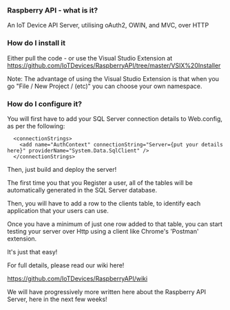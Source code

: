 <h3>Raspberry API - what is it?</h3>

An IoT Device API Server, utilising oAuth2, OWIN, and MVC, over HTTP

<h3>How do I install it</h3>

Either pull the code - or use the Visual Studio Extension at https://github.com/IoTDevices/RaspberryAPI/tree/master/VSIX%20Installer

Note: The advantage of using the Visual Studio Extension is that when you go "File / New Project / (etc)" you can choose your own namespace.

<H3>How do I configure it?</H3>

You will first have to add your SQL Server connection details to Web.config, as per the following:

```
  <connectionStrings>
    <add name="AuthContext" connectionString="Server={put your details here}" providerName="System.Data.SqlClient" />
  </connectionStrings>
```

Then, just build and deploy the server!

The first time you that you Register a user, all of the tables will be automatically generated in the SQL Server database.

Then, you will have to add a row to the clients table, to identify each application that your users can use.

Once you have a minimum of just one row added to that table, you can start testing your server over Http using a client like Chrome's 'Postman' extension.

It's just that easy!

For full details, please read our wiki here!

https://github.com/IoTDevices/RaspberryAPI/wiki

We will have progressively more written here about the Raspberry API Server, here in the next few weeks!

